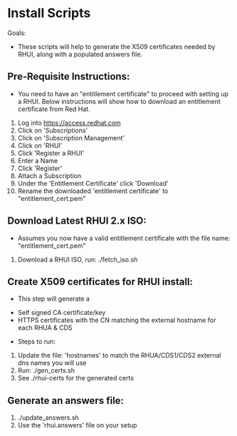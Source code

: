 Install Scripts
====================

Goals:
 
 * These scripts will help to generate the X509 certificates needed by RHUI, along with a populated answers file.


Pre-Requisite Instructions: 
---------------------------

 * You need to have an "entitlement certificate" to proceed with setting up a RHUI.  Below instructions will show how to download an entitlement certificate from Red Hat.

 1. Log into https://access.redhat.com
 2. Click on 'Subscriptions'
 3. Click on 'Subscription Management'
 4. Click on 'RHUI'
 5. Click 'Register a RHUI'
 6. Enter a Name
 7. Click 'Register'
 8. Attach a Subscription
 9. Under the 'Entitlement Certificate' click 'Download'
 10. Rename the downloaded 'entitlement certificate' to "entitlement_cert.pem"


Download Latest RHUI 2.x ISO:
-----------------------------

  * Assumes you now have a valid entitlement certificate with the file name: "entitlement_cert.pem"

  1. Download a RHUI ISO, run: ./fetch_iso.sh



Create X509 certificates for RHUI install:
-----------------------------------------

 * This step will generate a

  - Self signed CA certificate/key
  - HTTPS certificates with the CN matching the external hostname for each RHUA & CDS

 * Steps to run:

  1. Update the file: 'hostnames' to match the RHUA/CDS1/CDS2 external dns names you will use
  2. Run: ./gen_certs.sh
  3. See ./rhui-certs for the generated certs


Generate an answers file:
------------------------

 1. ./update_answers.sh
 2. Use the 'rhui.answers' file on your setup
